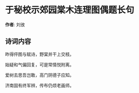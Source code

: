 # 于秘校示郊园棠木连理图偶题长句

**作者**: 刘攽

## 诗词内容

昨得伻图与赋诗，野棠并干上交枝。

始疑和气偏回复，可是常情悦附离。

爱树去思吾岂敢，高门阴德子应知。

济南固有终军辨，传布仍烦老画师。

